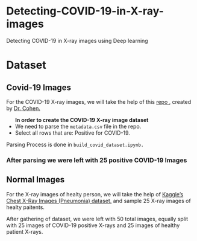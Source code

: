# Detecting-COVID-19-in-X-ray-images
Detecting COVID-19 in X-ray images using Deep learning

# Dataset
## Covid-19 Images
For the COVID-19 X-ray images, we will take the help of this <a href = "https://github.com/ieee8023/covid-chestxray-dataset" >repo </a>, created by <a href="https://josephpcohen.com/w/">Dr. Cohen. </a>
 <ul> 
 <b>In order to create the COVID-19 X-ray image dataset</b>
 <li> We need to parse the <code class="EnlighterJSRAW enlighter-origin" data-enlighter-language="python">metadata.csv</code> file in the repo.</li>
 <li> Select all rows that are: Positive for COVID-19.</li>
 
  </ul> 
<p>Parsing Process is done in <code class="EnlighterJSRAW enlighter-origin" data-enlighter-language="python">build_covid_dataset.ipynb.</code> </p>
<h3>After parsing we were left with 25 positive COVID-19 Images</h3>

## Normal Images
<p> For the X-ray images of healty person, we will take the help of <a href = "https://www.kaggle.com/paultimothymooney/chest-xray-pneumonia" >Kaggle’s Chest X-Ray Images (Pneumonia) dataset.</a> and sample 25 X-ray images of healty paitents. </p>

<p>After gathering of dataset, we were left with 50 total images, equally split with 25 images of COVID-19 positive X-rays and 25 images of healthy patient X-rays.</p>


